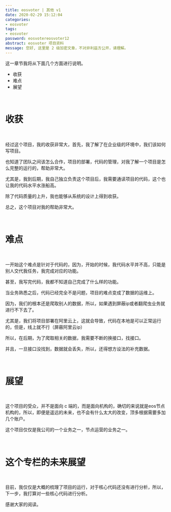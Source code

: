 ```yaml
---
title: eosvoter | 其他 v1
date: 2020-02-29 15:12:04
categories:
- eosvoter
tags:
- eosvoter
password: eosvotereosvoter12
abstract: eosvoter 项目资料
message: 您好, 这里是 2 级加密文章，不对非利益方公开，请理解。
---
```

这一章节我将从下面几个方面进行说明。

- 收获
- 难点
- 展望

<!-- more -->

<br/>

# 收获

<br/>

经过这个项目，我的收获非常大，首先，我了解了在企业级的环境中，我们该如何写项目。

也知道了团队之间该怎么合作，项目的部署，代码的管理，对我了解一个项目是怎么完整的运行的，帮助非常大。

尤其是，我到后期，我自己独立负责这个项目后，我需要通读项目的代码，这个也让我的代码水平水涨船高。

除了代码质量的上升，我也能够从系统的设计上得到收获。

总之，这个项目对我的帮助非常大。

<br/>

# 难点

<br/>

一开始这个难点是针对于代码的，因为，开始的时候，我代码水平并不高，只能是别人交代我任务，我完成对应的功能。

甚至，我写完代码，我都不知道自己完成了什么样的功能。

当业务熟悉之后，代码已经完全不是问题，项目的难点变成了数据的运维上。

因为，我们的根本还是爬取别人的数据，所以，如果遇到屏蔽ip或者翻爬虫业务就进行不下去了。

尤其是，我们将项目部署在阿里云上，这就会导致，代码在本地是可以正常运行的，但是，线上就不行（屏蔽阿里云ip）

所以，在后期，为了爬取相关的数据，我需要不断的换接口，找接口。

并且，一旦接口没找到，数据就会丢失，所以，还得想方设法的补充数据。

<br/>

# 展望

<br/>

这个项目的受众，并不是面向 c 端的，而是面向机构的，确切的来说就是eos节点机构的，所以，即便是遥远的未来，也不会有什么太大的改变，顶多根据需要多加几个账户。

这个项目仅仅是我公司的一个业务之一，节点运营的业务之一。

<br/>

# 这个专栏的未来展望

<br/>

目前，我仅仅是大概的梳理了项目的运行，对于核心代码还没有进行分析，所以，下一步，我打算对一些核心代码进行分析。

感谢大家的阅读。
